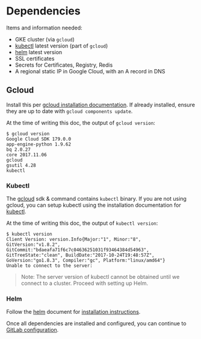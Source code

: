 # Dependencies

Items and information needed:
- GKE cluster (via `gcloud`)
- [kubectl][] latest version (part of `gcloud`)
- [helm][] latest version
- SSL certificates
- Secrets for Certificates, Registry, Redis
- A regional static IP in Google Cloud, with an A record in DNS

## Gcloud

Install this per [gcloud installation documentation][gcloud].
If already installed, ensure they are up to date with `gcloud components update`.

At the time of writing this doc, the output of `gcloud version`:

```
$ gcloud version
Google Cloud SDK 179.0.0
app-engine-python 1.9.62
bq 2.0.27
core 2017.11.06
gcloud
gsutil 4.28
kubectl
```
### Kubectl

The [gcloud][] sdk & command contains `kubectl` binary. If you are not using gcloud,
you can setup kubectl using the installation documentation for [kubectl][].

At the time of writing this doc, the output of `kubectl version`:

```
$ kubectl version
Client Version: version.Info{Major:"1", Minor:"8", GitVersion:"v1.8.2", GitCommit:"bdaeafa71f6c7c04636251031f93464384d54963", GitTreeState:"clean", BuildDate:"2017-10-24T19:48:57Z", GoVersion:"go1.8.3", Compiler:"gc", Platform:"linux/amd64"}
Unable to connect to the server:
```

> Note: The server version of kubectl cannot be obtained until we connect to a
cluster. Proceed with setting up Helm.

### Helm

Follow the [helm][] document for [installation instructions](https://github.com/kubernetes/helm#install).

Once all dependencies are installed and configured, you can continue to
[GitLab configuration](configuration.md).


[gcloud]: https://cloud.google.com/sdk/gcloud/
[kubectl]: https://kubernetes.io/docs/tasks/tools/install-kubectl/
[helm]: ../helm/README.md
